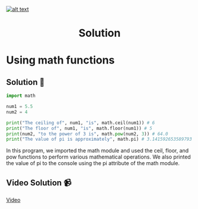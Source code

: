 <a href="https://www.core-code.io/">

![alt text](https://uploads-ssl.webflow.com/5eb2f56932c3562feab232e3/5f73550d00249e7e96c9f3de_Logo.png 'corecodeio')

</a>

<h1 align="center">Solution</h1>

# Using math functions



## Solution 🏁
    
```python
import math

num1 = 5.5
num2 = 4

print("The ceiling of", num1, "is", math.ceil(num1)) # 6
print("The floor of", num1, "is", math.floor(num1)) # 5
print(num2, "to the power of 3 is", math.pow(num2, 3)) # 64.0
print("The value of pi is approximately", math.pi) # 3.141592653589793

```

In this program, we imported the math module and used the ceil, floor, and pow functions to perform various mathematical operations. We also printed the value of pi to the console using the pi attribute of the math module.

## Video Solution 📹

[Video](https://youtu.be/wNMek25LfCY)